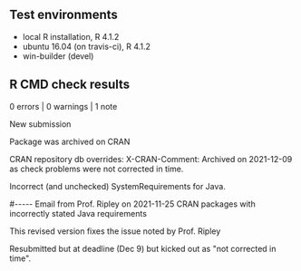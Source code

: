 ## Test environments
* local R installation, R 4.1.2
* ubuntu 16.04 (on travis-ci), R 4.1.2
* win-builder (devel)

## R CMD check results

0 errors | 0 warnings | 1 note

New submission

Package was archived on CRAN

CRAN repository db overrides:
  X-CRAN-Comment: Archived on 2021-12-09 as check problems were not
    corrected in time.

  Incorrect (and unchecked) SystemRequirements for Java.

#-----
Email from Prof. Ripley on 2021-11-25
CRAN packages with incorrectly stated Java requirements

This revised version fixes the issue noted by Prof. Ripley

Resubmitted but at deadline (Dec 9) but kicked out as "not corrected in time".


